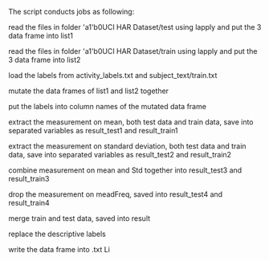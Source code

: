 The script conducts jobs as following:

read the files in folder \'a1\'b0UCI HAR Dataset/test using lapply and put the 3 data frame into list1

read the files in folder \'a1\'b0UCI HAR Dataset/train using lapply and put the 3 data frame into list2

load the labels from activity_labels.txt and subject_text/train.txt

mutate the data frames of list1 and list2 together

put the labels into column names of the mutated data frame

extract the measurement on mean, both test data and train data, save into separated variables as result_test1 and result_train1

extract the measurement on standard deviation, both test data and train data, save into separated variables as result_test2 and result_train2

combine measurement on mean and Std together into result_test3 and result_train3

drop the measurement on meadFreq, saved into result_test4 and result_train4

merge train and test data, saved into result

replace the descriptive labels

write the data frame into .txt Li
